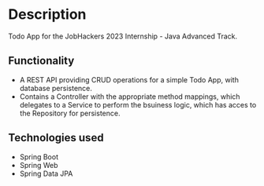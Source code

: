 # Description
Todo App for the JobHackers 2023 Internship - Java Advanced Track.  

## Functionality 
- A REST API providing CRUD operations for a simple Todo App, with database persistence.  
- Contains a Controller with the appropriate method mappings, which delegates to a Service to perform the bsuiness logic, which has acces to the Repository for persistence.

## Technologies used
- Spring Boot
- Spring Web
- Spring Data JPA


